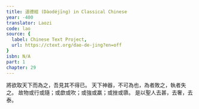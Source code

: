 ```yaml
---
title: 道德經 (Dàodéjīng) in Classical Chinese
year: -400
translator: Laozi
code: lao
source: {
  label: Chinese Text Project,
  url: https://ctext.org/dao-de-jing?en=off
}
isbn: N/A
part: 1
chapter: 29
---
```

將欲取天下而為之，吾見其不得已。
天下神器，不可為也，為者敗之，執者失之。
故物或行或隨；或歔或吹；或強或羸；或挫或隳。
是以聖人去甚，去奢，去泰。